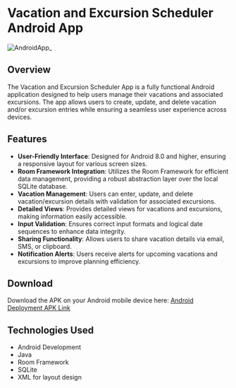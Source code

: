 # Vacation and Excursion Scheduler Android App
![AndroidApp_](https://github.com/user-attachments/assets/cc757fe3-d9bd-48a3-945e-eb9b32b41bc7)
## Overview
The Vacation and Excursion Scheduler App is a fully functional Android application designed to help users manage their vacations and associated excursions. The app allows users to create, update, and delete vacation and/or excursion entries while ensuring a seamless user experience across devices.

## Features
- **User-Friendly Interface**: Designed for Android 8.0 and higher, ensuring a responsive layout for various screen sizes.
- **Room Framework Integration**: Utilizes the Room Framework for efficient data management, providing a robust abstraction layer over the local SQLite database.
- **Vacation Management**: Users can enter, update, and delete vacation/excursion details with validation for associated excursions.
- **Detailed Views**: Provides detailed views for vacations and excursions, making information easily accessible.
- **Input Validation**: Ensures correct input formats and logical date sequences to enhance data integrity.
- **Sharing Functionality**: Allows users to share vacation details via email, SMS, or clipboard.
- **Notification Alerts**: Users receive alerts for upcoming vacations and excursions to improve planning efficiency.

## Download
Download the APK on your Android mobile device here: [Android Deployment APK Link](https://yhbe.github.io/AndroidDeployment/)

## Technologies Used
- Android Development
- Java
- Room Framework
- SQLite
- XML for layout design
